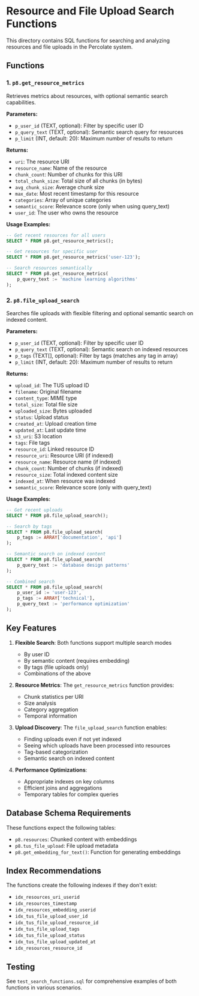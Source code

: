 # Resource and File Upload Search Functions

This directory contains SQL functions for searching and analyzing resources and file uploads in the Percolate system.

## Functions

### 1. `p8.get_resource_metrics`

Retrieves metrics about resources, with optional semantic search capabilities.

**Parameters:**
- `p_user_id` (TEXT, optional): Filter by specific user ID
- `p_query_text` (TEXT, optional): Semantic search query for resources
- `p_limit` (INT, default: 20): Maximum number of results to return

**Returns:**
- `uri`: The resource URI
- `resource_name`: Name of the resource
- `chunk_count`: Number of chunks for this URI
- `total_chunk_size`: Total size of all chunks (in bytes)
- `avg_chunk_size`: Average chunk size
- `max_date`: Most recent timestamp for this resource
- `categories`: Array of unique categories
- `semantic_score`: Relevance score (only when using query_text)
- `user_id`: The user who owns the resource

**Usage Examples:**
```sql
-- Get recent resources for all users
SELECT * FROM p8.get_resource_metrics();

-- Get resources for specific user
SELECT * FROM p8.get_resource_metrics('user-123');

-- Search resources semantically
SELECT * FROM p8.get_resource_metrics(
    p_query_text := 'machine learning algorithms'
);
```

### 2. `p8.file_upload_search`

Searches file uploads with flexible filtering and optional semantic search on indexed content.

**Parameters:**
- `p_user_id` (TEXT, optional): Filter by specific user ID
- `p_query_text` (TEXT, optional): Semantic search on indexed resources
- `p_tags` (TEXT[], optional): Filter by tags (matches any tag in array)
- `p_limit` (INT, default: 20): Maximum number of results to return

**Returns:**
- `upload_id`: The TUS upload ID
- `filename`: Original filename
- `content_type`: MIME type
- `total_size`: Total file size
- `uploaded_size`: Bytes uploaded
- `status`: Upload status
- `created_at`: Upload creation time
- `updated_at`: Last update time
- `s3_uri`: S3 location
- `tags`: File tags
- `resource_id`: Linked resource ID
- `resource_uri`: Resource URI (if indexed)
- `resource_name`: Resource name (if indexed)
- `chunk_count`: Number of chunks (if indexed)
- `resource_size`: Total indexed content size
- `indexed_at`: When resource was indexed
- `semantic_score`: Relevance score (only with query_text)

**Usage Examples:**
```sql
-- Get recent uploads
SELECT * FROM p8.file_upload_search();

-- Search by tags
SELECT * FROM p8.file_upload_search(
    p_tags := ARRAY['documentation', 'api']
);

-- Semantic search on indexed content
SELECT * FROM p8.file_upload_search(
    p_query_text := 'database design patterns'
);

-- Combined search
SELECT * FROM p8.file_upload_search(
    p_user_id := 'user-123',
    p_tags := ARRAY['technical'],
    p_query_text := 'performance optimization'
);
```

## Key Features

1. **Flexible Search**: Both functions support multiple search modes
   - By user ID
   - By semantic content (requires embedding)
   - By tags (file uploads only)
   - Combinations of the above

2. **Resource Metrics**: The `get_resource_metrics` function provides:
   - Chunk statistics per URI
   - Size analysis
   - Category aggregation
   - Temporal information

3. **Upload Discovery**: The `file_upload_search` function enables:
   - Finding uploads even if not yet indexed
   - Seeing which uploads have been processed into resources
   - Tag-based categorization
   - Semantic search on indexed content

4. **Performance Optimizations**:
   - Appropriate indexes on key columns
   - Efficient joins and aggregations
   - Temporary tables for complex queries

## Database Schema Requirements

These functions expect the following tables:
- `p8.resources`: Chunked content with embeddings
- `p8.tus_file_upload`: File upload metadata
- `p8.get_embedding_for_text()`: Function for generating embeddings

## Index Recommendations

The functions create the following indexes if they don't exist:
- `idx_resources_uri_userid`
- `idx_resources_timestamp`
- `idx_resources_embedding_userid`
- `idx_tus_file_upload_user_id`
- `idx_tus_file_upload_resource_id`
- `idx_tus_file_upload_tags`
- `idx_tus_file_upload_status`
- `idx_tus_file_upload_updated_at`
- `idx_resources_resource_id`

## Testing

See `test_search_functions.sql` for comprehensive examples of both functions in various scenarios.